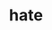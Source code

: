 ---
category: 4-letters
denotation: null
name: hate
reference_link: https://www.etymonline.com/word/hate
root_language: null
root_name: null
title: hate
type: free
word_sums:
- respelling: hate
  sum: 'Hate + '
---